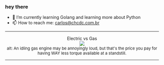 ### hey there 

- :seedling: I’m currently learning Golang and learning more about Python
- :mailbox: How to reach me: carlos@chcdc.com.br


---


<!-- xkcd -->
<p align="center">Electric vs Gas</br><img src=https://imgs.xkcd.com/comics/electric_vs_gas.png></br><font size =2>alt: An idling gas engine may be annoyingly loud, but that's the price you pay for having WAY less torque available at a standstill.</br></font></p></table></p> 


<!-- xkcd -->
---
